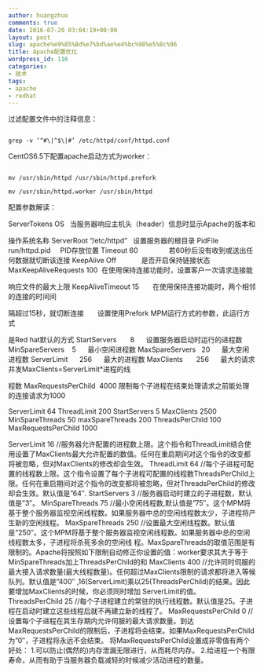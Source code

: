 ```yaml
---
author: huangzhuo
comments: true
date: 2016-07-20 03:04:19+00:00
layout: post
slug: apache%e9%85%8d%e7%bd%ae%e4%bc%98%e5%8c%96
title: Apache配置优化
wordpress_id: 116
categories:
- 技术
tags:
- apache
- redhat
---
```

 

过滤配置文件中的注释信息：


```

grep -v ‘^#\|^$\|#’ /etc/httpd/conf/httpd.conf

```




CentOS6.5下配置apache启动方式为worker：


```

mv /usr/sbin/httpd /usr/sbin/httpd.prefork

mv /usr/sbin/httpd.worker /usr/sbin/httpd

```



配置参数解读：

ServerTokens OS   当服务器响应主机头（header）信息时显示Apache的版本和

操作系统名称
ServerRoot “/etc/httpd”   设置服务器的根目录
PidFile run/httpd.pid     PID存放位置
Timeout 60                若60秒后没有收到或送出任何数据就切断该连接
KeepAlive Off             是否开启保持链接状态
MaxKeepAliveRequests 100  在使用保持连接功能时，设置客户一次请求连接能

响应文件的最大上限
KeepAliveTimeout 15       在使用保持连接功能时，两个相邻的连接的时间间

隔超过15秒，就切断连接
<IfModule prefork.c>      设置使用Prefork MPM运行方式的参数，此运行方式

是Red hat默认的方式
StartServers       8      设置服务器启动时运行的进程数
MinSpareServers    5      最小空闲进程数
MaxSpareServers   20      最大空闲进程数
ServerLimit      256      最大的进程数
MaxClients       256      最大的请求并发MaxClients=ServerLimit*进程的线

程数
MaxRequestsPerChild  4000 限制每个子进程在结束处理请求之前能处理的连接请求为1000

<IfModule worker.c>
ServerLimit 64
ThreadLimit 200
StartServers 5
MaxClients 2500
MinSpareThreads 50
maxSpareThreads 200
ThreadsPerChild 100
MaxRequestsPerChild 1000
</IfModule>

ServerLimit 16
//服务器允许配置的进程数上限。这个指令和ThreadLimit结合使用设置了MaxClients最大允许配置的数值。任何在重启期间对这个指令的改变都将被忽略，但对MaxClients的修改却会生效。
ThreadLimit 64
//每个子进程可配置的线程数上限。这个指令设置了每个子进程可配置的线程数ThreadsPerChild上限。任何在重启期间对这个指令的改变都将被忽略，但对ThreadsPerChild的修改却会生效。默认值是”64″.
StartServers 3
//服务器启动时建立的子进程数，默认值是”3″。
MinSpareThreads 75
//最小空闲线程数,默认值是”75″。这个MPM将基于整个服务器监视空闲线程数。如果服务器中总的空闲线程数太少，子进程将产生新的空闲线程。
MaxSpareThreads 250
//设置最大空闲线程数。默认值是”250″。这个MPM将基于整个服务器监视空闲线程数。如果服务器中总的空闲线程数太多，子进程将杀死多余的空闲线 程。MaxSpareThreads的取值范围是有限制的。Apache将按照如下限制自动修正你设置的值：worker要求其大于等于 MinSpareThreads加上ThreadsPerChild的和
MaxClients 400
//允许同时伺服的最大接入请求数量(最大线程数量)。任何超过MaxClients限制的请求都将进入等候队列。默认值是”400″ ,16(ServerLimit)乘以25(ThreadsPerChild)的结果。因此要增加MaxClients的时候，你必须同时增加 ServerLimit的值。
ThreadsPerChild 25
//每个子进程建立的常驻的执行线程数。默认值是25。子进程在启动时建立这些线程后就不再建立新的线程了。
MaxRequestsPerChild 0
//设置每个子进程在其生存期内允许伺服的最大请求数量。到达MaxRequestsPerChild的限制后，子进程将会结束。如果MaxRequestsPerChild为”0″，子进程将永远不会结束。
将MaxRequestsPerChild设置成非零值有两个好处：
1.可以防止(偶然的)内存泄漏无限进行，从而耗尽内存。
2.给进程一个有限寿命，从而有助于当服务器负载减轻的时候减少活动进程的数量。


